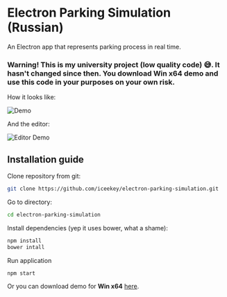 # Electron Parking Simulation (Russian)
An Electron app that represents parking process in real time.

### Warning! This is my university project (low quality code) 😅. It hasn't changed since then. You download Win x64 demo and use this code in your purposes on your own risk.

How it looks like:

![Demo](https://s8.hostingkartinok.com/uploads/images/2017/12/f94d40e50fbdd280596ace95adae4c5d.gif)

And the editor:

![Editor Demo](https://s8.hostingkartinok.com/uploads/images/2017/12/695278c7a20a3cdb82db8b7b22abeb04.gif)

## Installation guide

Clone repository from git:

```bash
git clone https://github.com/iceekey/electron-parking-simulation.git
```

Go to directory:

```bash
cd electron-parking-simulation
```

Install dependencies (yep it uses bower, what a shame):

```bash
npm install
bower intall
```

Run application

```bash
npm start
```
Or you can download demo for **Win x64** [here](https://www.dropbox.com/s/l6ycylpvoiemnea/car-parking-win32-x64.zip?dl=0).
